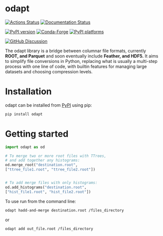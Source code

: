 # odapt

[![Actions Status][actions-badge]][actions-link]
[![Documentation Status][rtd-badge]][rtd-link]

[![PyPI version][pypi-version]][pypi-link]
[![Conda-Forge][conda-badge]][conda-link]
[![PyPI platforms][pypi-platforms]][pypi-link]

[![GitHub Discussion][github-discussions-badge]][github-discussions-link]

<!-- SPHINX-START -->

<!-- prettier-ignore-start -->
[actions-badge]:            https://github.com/zbilodea/odapt/workflows/CI/badge.svg
[actions-link]:             https://github.com/zbilodea/odapt/actions
[conda-badge]:              https://img.shields.io/conda/vn/conda-forge/odapt
[conda-link]:               https://github.com/conda-forge/odapt-feedstock
[github-discussions-badge]: https://img.shields.io/static/v1?label=Discussions&message=Ask&color=blue&logo=github
[github-discussions-link]:  https://github.com/zbilodea/odapt/discussions
[pypi-link]:                https://pypi.org/project/odapt/
[pypi-platforms]:           https://img.shields.io/pypi/pyversions/odapt
[pypi-version]:             https://img.shields.io/pypi/v/odapt
[rtd-badge]:                https://readthedocs.org/projects/odapt/badge/?version=latest
[rtd-link]:                 https://odapt.readthedocs.io/en/latest/

The odapt library is a bridge between columnar file formats, currently **ROOT, and Parquet** and soon eventually include **Feather, and HDF5.** It aims to simplify file conversions in Python, replacing what is usually a multi-step process with one line of code, with builtin features for managing large datasets and choosing compression levels.

# Installation

odapt can be installed from [PyPI](https://pypi.org/project/odapt) using pip:

```bash
pip install odapt
```

# Getting started

```python
import odapt as od

# To merge two or more root files with TTrees,
# and add together any histograms:
od.merge_root("destination.root",
["ttree_file1.root", "ttree_file2.root"])


# To add merge files with only histograms:
od.add_histograms("destination.root",
["hist_file1.root", "hist_file2.root"])

```

To use run from the command line:

```bash
odapt hadd-and-merge destination.root /files_directory
```

or

```bash
odapt add out_file.root /files_directory
```

<!-- prettier-ignore-end -->
